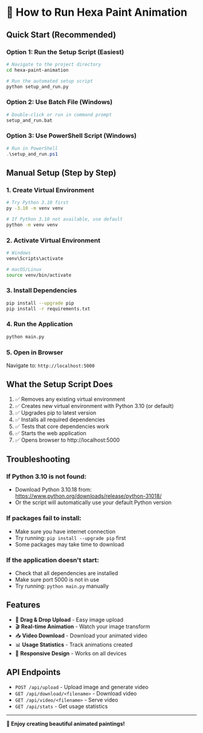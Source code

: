 # 🚀 How to Run Hexa Paint Animation

## Quick Start (Recommended)

### Option 1: Run the Setup Script (Easiest)
```bash
# Navigate to the project directory
cd hexa-paint-animation

# Run the automated setup script
python setup_and_run.py
```

### Option 2: Use Batch File (Windows)
```bash
# Double-click or run in command prompt
setup_and_run.bat
```

### Option 3: Use PowerShell Script (Windows)
```powershell
# Run in PowerShell
.\setup_and_run.ps1
```

## Manual Setup (Step by Step)

### 1. Create Virtual Environment
```bash
# Try Python 3.10 first
py -3.10 -m venv venv

# If Python 3.10 not available, use default
python -m venv venv
```

### 2. Activate Virtual Environment
```bash
# Windows
venv\Scripts\activate

# macOS/Linux
source venv/bin/activate
```

### 3. Install Dependencies
```bash
pip install --upgrade pip
pip install -r requirements.txt
```

### 4. Run the Application
```bash
python main.py
```

### 5. Open in Browser
Navigate to: `http://localhost:5000`

## What the Setup Script Does

1. ✅ Removes any existing virtual environment
2. ✅ Creates new virtual environment with Python 3.10 (or default)
3. ✅ Upgrades pip to latest version
4. ✅ Installs all required dependencies
5. ✅ Tests that core dependencies work
6. ✅ Starts the web application
7. ✅ Opens browser to http://localhost:5000

## Troubleshooting

### If Python 3.10 is not found:
- Download Python 3.10.18 from: https://www.python.org/downloads/release/python-31018/
- Or the script will automatically use your default Python version

### If packages fail to install:
- Make sure you have internet connection
- Try running: `pip install --upgrade pip` first
- Some packages may take time to download

### If the application doesn't start:
- Check that all dependencies are installed
- Make sure port 5000 is not in use
- Try running: `python main.py` manually

## Features

- 🎨 **Drag & Drop Upload** - Easy image upload
- 🎬 **Real-time Animation** - Watch your image transform
- 📥 **Video Download** - Download your animated video
- 📊 **Usage Statistics** - Track animations created
- 📱 **Responsive Design** - Works on all devices

## API Endpoints

- `POST /api/upload` - Upload image and generate video
- `GET /api/download/<filename>` - Download video
- `GET /api/video/<filename>` - Serve video
- `GET /api/stats` - Get usage statistics

---

**🎉 Enjoy creating beautiful animated paintings!**
